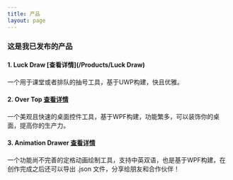 ```yaml
---
title: 产品
layout: page
---
```

### 这是我已发布的产品

#### 1. Luck Draw [查看详情](/Products/Luck Draw)
一个用于课堂或者排队的抽号工具，基于UWP构建，快且优雅。

#### 2. Over Top [查看详情](/Products/OverTop)
一个美观且快速的桌面控件工具，基于WPF构建，功能繁多，可以装饰你的桌面，提高你的生产力。

#### 3. Animation Drawer [查看详情](/Products/AniDrawer)
一个功能尚不完善的定格动画绘制工具，支持中英双语，也是基于WPF构建，在创作完成之后还可以导出 .json 文件，分享给朋友和合作伙伴！